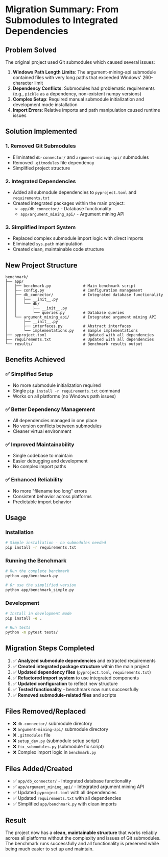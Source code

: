 # Migration Summary: From Submodules to Integrated Dependencies

## Problem Solved

The original project used Git submodules which caused several issues:

1. **Windows Path Length Limits**: The argument-mining-api submodule contained files with very long paths that exceeded Windows' 260-character limit
2. **Dependency Conflicts**: Submodules had problematic requirements (e.g., `pickle` as a dependency, non-existent numpy versions)
3. **Complex Setup**: Required manual submodule initialization and development mode installation
4. **Import Errors**: Relative imports and path manipulation caused runtime issues

## Solution Implemented

### 1. **Removed Git Submodules**
- Eliminated `db-connector/` and `argument-mining-api/` submodules
- Removed `.gitmodules` file dependency
- Simplified project structure

### 2. **Integrated Dependencies**
- Added all submodule dependencies to `pyproject.toml` and `requirements.txt`
- Created integrated packages within the main project:
  - `app/db_connector/` - Database functionality
  - `app/argument_mining_api/` - Argument mining API

### 3. **Simplified Import System**
- Replaced complex submodule import logic with direct imports
- Eliminated `sys.path` manipulation
- Created clean, maintainable code structure

## New Project Structure

```
benchmark/
├── app/
│   ├── benchmark.py              # Main benchmark script
│   ├── config.py                 # Configuration management
│   ├── db_connector/             # Integrated database functionality
│   │   ├── __init__.py
│   │   └── db/
│   │       ├── __init__.py
│   │       └── queries.py        # Database queries
│   └── argument_mining_api/      # Integrated argument mining API
│       ├── __init__.py
│       ├── interfaces.py         # Abstract interfaces
│       └── implementations.py    # Sample implementations
├── pyproject.toml                # Updated with all dependencies
├── requirements.txt              # Updated with all dependencies
└── results/                      # Benchmark results output
```

## Benefits Achieved

### ✅ **Simplified Setup**
- No more submodule initialization required
- Single `pip install -r requirements.txt` command
- Works on all platforms (no Windows path issues)

### ✅ **Better Dependency Management**
- All dependencies managed in one place
- No version conflicts between submodules
- Cleaner virtual environment

### ✅ **Improved Maintainability**
- Single codebase to maintain
- Easier debugging and development
- No complex import paths

### ✅ **Enhanced Reliability**
- No more "filename too long" errors
- Consistent behavior across platforms
- Predictable import behavior

## Usage

### Installation
```bash
# Simple installation - no submodules needed
pip install -r requirements.txt
```

### Running the Benchmark
```bash
# Run the complete benchmark
python app/benchmark.py

# Or use the simplified version
python app/benchmark_simple.py
```

### Development
```bash
# Install in development mode
pip install -e .

# Run tests
python -m pytest tests/
```

## Migration Steps Completed

1. ✅ **Analyzed submodule dependencies** and extracted requirements
2. ✅ **Created integrated package structure** within the main project
3. ✅ **Updated dependency files** (`pyproject.toml`, `requirements.txt`)
4. ✅ **Refactored import system** to use integrated components
5. ✅ **Updated configuration** to reflect new structure
6. ✅ **Tested functionality** - benchmark now runs successfully
7. ✅ **Removed submodule-related files** and scripts

## Files Removed/Replaced

- ❌ `db-connector/` submodule directory
- ❌ `argument-mining-api/` submodule directory  
- ❌ `.gitmodules` file
- ❌ `setup_dev.py` (submodule setup script)
- ❌ `fix_submodules.py` (submodule fix script)
- ❌ Complex import logic in `benchmark.py`

## Files Added/Created

- ✅ `app/db_connector/` - Integrated database functionality
- ✅ `app/argument_mining_api/` - Integrated argument mining API
- ✅ Updated `pyproject.toml` with all dependencies
- ✅ Updated `requirements.txt` with all dependencies
- ✅ Simplified `app/benchmark.py` with clean imports

## Result

The project now has a **clean, maintainable structure** that works reliably across all platforms without the complexity and issues of Git submodules. The benchmark runs successfully and all functionality is preserved while being much easier to set up and maintain. 